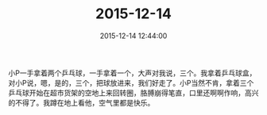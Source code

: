 ﻿---
title: "2015-12-14"
date: 2015-12-14 12:44:00
tags: 文字
categories: 爸爸
---
小P一手拿着两个乒乓球，一手拿着一个，大声对我说，三个。我拿着乒乓球盒，对小P说，嗯，是的，三个，把球放进来，我们好走了。小P当然不肯，拿着三个乒乓球开始在超市货架的空地上来回转圈，胳膊崩得笔直，口里还啊啊作响，高兴的不得了。我蹲在地上看他，空气里都是快乐。